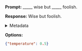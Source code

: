 **Prompt:**
_____ wise but _____ foolish.

**Response:**
Wise but foolish.

<details><summary>Metadata</summary>

- Duration: 537 ms
- Datetime: 2023-09-02T22:20:55.298860
- Model: gpt-3.5-turbo-0613

</details>

**Options:**
```json
{"temperature": 0.5}
```

